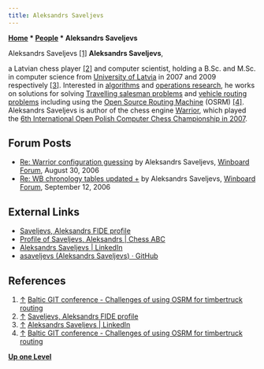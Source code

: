 ```yaml
---
title: Aleksandrs Saveljevs
---
```

**[Home](Home "Home") * [People](People "People") * Aleksandrs Saveljevs**

[](File:AleksandrsSaveljevs.jpg) Aleksandrs Saveljevs <a id="cite-note-1" href="#cite-ref-1">[1]</a>
**Aleksandrs Saveljevs**,

a Latvian chess player <a id="cite-note-2" href="#cite-ref-2">[2]</a> and computer scientist, holding a B.Sc. and M.Sc. in computer science from [University of Latvia](https://en.wikipedia.org/wiki/University_of_Latvia) in 2007 and 2009 respectively <a id="cite-note-3" href="#cite-ref-3">[3]</a>.
Interested in [algorithms](Algorithms "Algorithms") and [operations research](https://en.wikipedia.org/wiki/Operations_research),
he works on solutions for solving [Travelling salesman problems](https://en.wikipedia.org/wiki/Travelling_salesman_problem) and [vehicle routing problems](https://en.wikipedia.org/wiki/Vehicle_routing_problem)
including using the [Open Source Routing Machine](https://en.wikipedia.org/wiki/Open_Source_Routing_Machine) (OSRM) <a id="cite-note-4" href="#cite-ref-4">[4]</a>.
Aleksandrs Saveljevs is author of the chess engine [Warrior](Warrior "Warrior"), which played the  [6th International Open Polish Computer Chess Championship in 2007](IOPCCC_2007 "IOPCCC 2007").

## Forum Posts

- [Re: Warrior configuration guessing](http://www.open-aurec.com/wbforum/viewtopic.php?f=2&t=5502&start=1) by Aleksandrs Saveljevs, [Winboard Forum](Computer_Chess_Forums "Computer Chess Forums"), August 30, 2006
- [Re: WB chronology tables updated +](http://www.open-aurec.com/wbforum/viewtopic.php?f=2&t=5574&start=1) by Aleksandrs Saveljevs, [Winboard Forum](Computer_Chess_Forums "Computer Chess Forums"), September 12, 2006

## External Links

- [Saveljevs, Aleksandrs FIDE profile](https://ratings.fide.com/profile/11601779)
- [Profile of Saveljevs, Aleksandrs | Chess ABC](https://www.chessabc.com/en/rating-list/saveljevs-aleksandrs)
- [Aleksandrs Saveljevs | LinkedIn](https://www.linkedin.com/in/asaveljevs/)
- [asaveljevs (Aleksandrs Saveljevs) · GitHub](https://github.com/asaveljevs)

## References

1. <a id="cite-ref-1" href="#cite-note-1">↑</a> [Baltic GIT conference - Challenges of using OSRM for timbertruck routing](https://www.balticgitconf.eu/#challenges-of-using-osrm-for-timbertruck-routing)
1. <a id="cite-ref-2" href="#cite-note-2">↑</a> [Saveljevs, Aleksandrs FIDE profile](https://ratings.fide.com/profile/11601779)
1. <a id="cite-ref-3" href="#cite-note-3">↑</a> [Aleksandrs Saveljevs | LinkedIn](https://www.linkedin.com/in/asaveljevs/)
1. <a id="cite-ref-4" href="#cite-note-4">↑</a> [Baltic GIT conference - Challenges of using OSRM for timbertruck routing](https://www.balticgitconf.eu/#challenges-of-using-osrm-for-timbertruck-routing)

**[Up one Level](People "People")**

